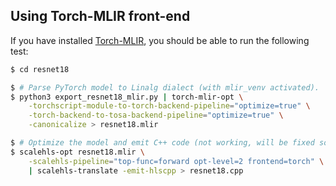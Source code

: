 ## Using Torch-MLIR front-end
If you have installed [Torch-MLIR](https://github.com/llvm/torch-mlir), you should be able to run the following test:
```sh
$ cd resnet18

$ # Parse PyTorch model to Linalg dialect (with mlir_venv activated).
$ python3 export_resnet18_mlir.py | torch-mlir-opt \
    -torchscript-module-to-torch-backend-pipeline="optimize=true" \
    -torch-backend-to-tosa-backend-pipeline="optimize=true" \
    -canonicalize > resnet18.mlir

$ # Optimize the model and emit C++ code (not working, will be fixed soon).
$ scalehls-opt resnet18.mlir \
    -scalehls-pipeline="top-func=forward opt-level=2 frontend=torch" \
    | scalehls-translate -emit-hlscpp > resnet18.cpp
```
